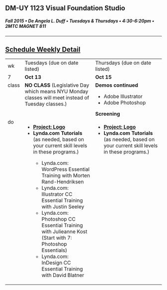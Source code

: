 ## DM-UY 1123 Visual Foundation Studio
##### Fall 2015 • De Angela L. Duff • Tuesdays & Thursdays • 4:30-6:20pm • 2MTC MAGNET 811 
---

## [Schedule Weekly Detail](dm1123_schedule_overview.md)

<table>
<tr>
<td>wk</td>
<td>Tuesdays (due on date listed)</td>
<td>Thursdays (due on date listed)</td>
</tr>
<!-- dates -->
<tr>
  <td valign="top">7</td>
  <td valign="top"><strong>Oct 13</strong></td>
  <td valign="top"><strong>Oct 15</strong></td>
</tr>
<!-- class -->
<tr>
  <td valign="top" width="4%">class</td>
  <td valign="top" width="48%"><strong>NO CLASS</strong> (Legislative Day which means NYU Monday classes will meet instead of Tuesday classes.)</td>
  <td valign="top" width="48%"><strong>Demos continued</strong>
  <ul>
  <li>Adobe Illustrator</li>
  <li>Adobe Photoshop</li>
  </ul>
  <strong>Screening</strong></td>
</tr>


<!-- do -->
<tr>
  <td valign="top">do</td>
  <td valign="top">
  <ul>
<li><strong><a href="dm1123vfs_projects_logo.md">Project: Logo</a></strong></li>
  <Li><strong>Lynda.com Tutorials</strong> (as needed, based on your current skill levels in these programs.)</li>
  <ul>
  <li>Lynda.com: WordPress Essential Training with Morten Rand-Hendriksen</li>
  <li>Lynda.com: Illustrator CC Essential Training with Justin Seeley</li>
  <li>Lynda.com: Photoshop CC Essential Training with Julieanne Kost (Start with 7: Photoshop Essentials)</li>
  <li>Lynda.com: InDesign CC Essential Training with David Blatner</li>
  </ul></ul></td>
  <td valign="top">
  <ul>
  <li><strong><a href="dm1123vfs_projects_logo.md">Project: Logo</a></strong></li>
  <li><strong>Lynda.com Tutorials</strong> (as needed, based on your current skill levels in these programs.)</li>
  </ul></td>
</tr>
</table>
